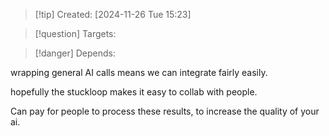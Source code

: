 
>[!tip] Created: [2024-11-26 Tue 15:23]

>[!question] Targets: 

>[!danger] Depends: 

wrapping general AI calls means we can integrate fairly easily.

hopefully the stuckloop makes it easy to collab with people.

Can pay for people to process these results, to increase the quality of your ai.